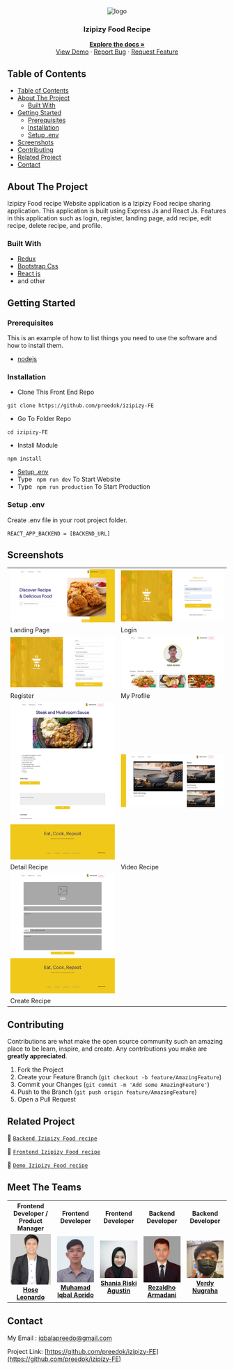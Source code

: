 <br />
<p align="center">
<div align="center">
  <img height="150" <img src="https://iili.io/H3zVku9.png" alt="logo" border="0"/>
</div>
  <h3 align="center">Izipizy Food Recipe</h3>
  <p align="center">
    <a href="https://github.com/preedok/izipizy-FE"><strong>Explore the docs »</strong></a>
    <br />
    <a href="https://mama-recipe-izipizy.vercel.app/">View Demo</a>
    ·
    <a href="">Report Bug</a>
    ·
    <a href="">Request Feature</a>
  </p>
</p>

<!-- TABLE OF CONTENTS -->

## Table of Contents

- [Table of Contents](#table-of-contents)
- [About The Project](#about-the-project)
  - [Built With](#built-with)
- [Getting Started](#getting-started)
  - [Prerequisites](#prerequisites)
  - [Installation](#installation)
  - [Setup .env](#setup-env)
- [Screenshots](#screenshots)
- [Contributing](#contributing)
- [Related Project](#related-project)
- [Contact](#contact)

<!-- ABOUT THE PROJECT -->

## About The Project

Izipizy Food recipe Website application is a Izipizy Food recipe sharing application. This application is built using Express Js and React Js. Features in this application such as login, register, landing page, add recipe, edit recipe, delete recipe, and profile.

### Built With

- [Redux](https://redux.js.org/)
- [Bootstrap Css](https://getbootstrap.com/)
- [React js](https://reactjs.org/)
- and other

<!-- GETTING STARTED -->

## Getting Started

### Prerequisites

This is an example of how to list things you need to use the software and how to install them.

- [nodejs](https://nodejs.org/en/download/)

### Installation

- Clone This Front End Repo

```
git clone https://github.com/preedok/izipizy-FE
```

- Go To Folder Repo

```
cd izipizy-FE
```

- Install Module

```
npm install
```

- <a href="#setup-env">Setup .env</a>
- Type ` npm run dev` To Start Website
- Type ` npm run production` To Start Production

### Setup .env

Create .env file in your root project folder.

```
REACT_APP_BACKEND = [BACKEND_URL]
```

<!-- ROADMAP -->

## Screenshots

<table>
 <tr>
    <td><img width="350px" src="./documentation/landing.png" border="0" alt="1" /></td>
    <td> <img width="350px" src="./documentation/login.png"  border="0"  alt="2" /></td>
  </tr>
   <tr>
    <td>Landing Page</td>
    <td>Login</td>
  </tr>
  <tr>
    <td><img width="350px"  src="./documentation/register.png" border="0" alt="3" /> </td>
     <td><img width="350px"  src="./documentation/profile.png"  border="0" alt="4" /></td>
  </tr>
   <tr>
    <td>Register</td>
     <td>My Profile</td>
  </tr>
  <tr>
      <td><img width="350px"  src="./documentation/details.png" border="0" alt="3" /> </td>
     <td><img width="350px"  src="./documentation/video.png"  border="0" alt="4" /></td>
  </tr>
   <tr>
     <td>Detail Recipe</td>
     <td>Video Recipe</td>
  </tr>
   <tr>
    <td><img width="350px"  src="./documentation/created.png" border="0" alt="3" /> </td> 
  </tr>
   <tr>
    <td>Create Recipe</td>  
  </tr>  
</table>

<!-- CONTRIBUTING -->

## Contributing

Contributions are what make the open source community such an amazing place to be learn, inspire, and create. Any contributions you make are **greatly appreciated**.

1. Fork the Project
2. Create your Feature Branch (`git checkout -b feature/AmazingFeature`)
3. Commit your Changes (`git commit -m 'Add some AmazingFeature'`)
4. Push to the Branch (`git push origin feature/AmazingFeature`)
5. Open a Pull Request

## Related Project

:rocket: [`Backend Izipizy Food recipe`](https://github.com/preedok/izipizy_backend)

:rocket: [`Frontend Izipizy Food recipe`](https://github.com/preedok/izipizy-FE)

:rocket: [`Demo Izipizy Food recipe`](https://mama-recipe-izipizy.vercel.app/)

<!-- Meet The Teams -->

## Meet The Teams

<center>
  <table align="center">
    <tr >
    <th >Frontend Developer / Product Manager</th>
      <th >Frontend Developer</th>
      <th >Frontend Developer</th>
      <th >Backend Developer</th>
      <th >Backend Developer</th>
    </tr>
    <tr >
      <td align="center">
        <a href="https://github.com/hosealeonardo18">
          <img width="200"  src="./documentation/hose.jpg" alt=""><br/>
          <b>Hose Leonardo</b>
        </a>
      </td>
      <td align="center">
        <a href="https://github.com/preedok">
          <img width="200"  src="./documentation/iqbal.jpg" alt=""><br/>
          <b>Muhamad Iqbal Aprido</b>
        </a>
      </td>
      <td align="center">
        <a href="https://github.com/Shaniara28">
          <img width="200"  src="./documentation/shania.jpg" alt=""><br/>
          <b>Shania Riski Agustin</b>
        </a>
      </td>
      <td align="center">
        <a href="https://github.com/RezaldhoArmadhani">
          <img width="200"  src="./documentation/aldho.jpg" alt=""><br/>
          <b>Rezaldho Armadani</b>
        </a>
      </td>
      <td align="center">
        <a href="https://github.com/VerdyNordsten">
          <img width="200"   src="./documentation/verdy.jpg" alt=""><br/>
          <b>Verdy Nugraha</b>
        </a>
      </td>
    </tr>
  </table>
</center>

<!-- CONTACT -->

## Contact

My Email : iqbalapreedo@gmail.com

Project Link: [https://github.com/preedok/izipizy-FE](https://github.com/preedok/izipizy-FE)
